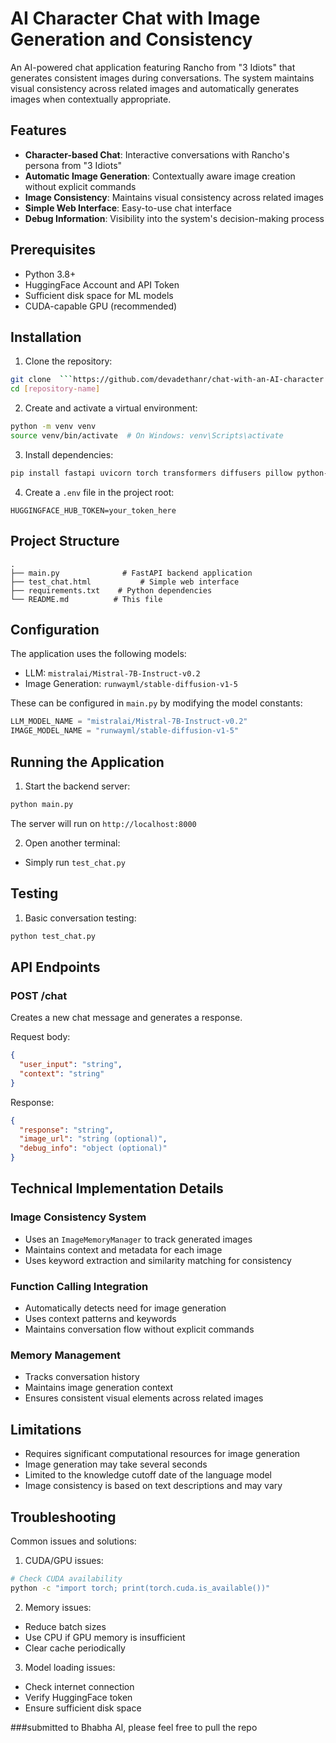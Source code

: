 # AI Character Chat with Image Generation and Consistency

An AI-powered chat application featuring Rancho from "3 Idiots" that generates consistent images during conversations. The system maintains visual consistency across related images and automatically generates images when contextually appropriate.

## Features

- **Character-based Chat**: Interactive conversations with Rancho's persona from "3 Idiots"
- **Automatic Image Generation**: Contextually aware image creation without explicit commands
- **Image Consistency**: Maintains visual consistency across related images
- **Simple Web Interface**: Easy-to-use chat interface
- **Debug Information**: Visibility into the system's decision-making process

## Prerequisites

- Python 3.8+
- HuggingFace Account and API Token
- Sufficient disk space for ML models
- CUDA-capable GPU (recommended)

## Installation

1. Clone the repository:
```bash
git clone  ```https://github.com/devadethanr/chat-with-an-AI-character.git```
cd [repository-name]
```

2. Create and activate a virtual environment:
```bash
python -m venv venv
source venv/bin/activate  # On Windows: venv\Scripts\activate
```

3. Install dependencies:
```bash
pip install fastapi uvicorn torch transformers diffusers pillow python-dotenv huggingface-hub
```

4. Create a `.env` file in the project root:
```env
HUGGINGFACE_HUB_TOKEN=your_token_here
```

## Project Structure

```
.
├── main.py              # FastAPI backend application
├── test_chat.html           # Simple web interface
├── requirements.txt    # Python dependencies
└── README.md          # This file
```

## Configuration

The application uses the following models:
- LLM: `mistralai/Mistral-7B-Instruct-v0.2`
- Image Generation: `runwayml/stable-diffusion-v1-5`

These can be configured in `main.py` by modifying the model constants:
```python
LLM_MODEL_NAME = "mistralai/Mistral-7B-Instruct-v0.2"
IMAGE_MODEL_NAME = "runwayml/stable-diffusion-v1-5"
```

## Running the Application

1. Start the backend server:
```bash
python main.py
```
The server will run on `http://localhost:8000`

2. Open another terminal:
- Simply run `test_chat.py`

## Testing

1. Basic conversation testing:
```python
python test_chat.py
```

## API Endpoints

### POST /chat
Creates a new chat message and generates a response.

Request body:
```json
{
  "user_input": "string",
  "context": "string"
}
```

Response:
```json
{
  "response": "string",
  "image_url": "string (optional)",
  "debug_info": "object (optional)"
}
```

## Technical Implementation Details

### Image Consistency System
- Uses an `ImageMemoryManager` to track generated images
- Maintains context and metadata for each image
- Uses keyword extraction and similarity matching for consistency

### Function Calling Integration
- Automatically detects need for image generation
- Uses context patterns and keywords
- Maintains conversation flow without explicit commands

### Memory Management
- Tracks conversation history
- Maintains image generation context
- Ensures consistent visual elements across related images

## Limitations

- Requires significant computational resources for image generation
- Image generation may take several seconds
- Limited to the knowledge cutoff date of the language model
- Image consistency is based on text descriptions and may vary

## Troubleshooting

Common issues and solutions:

1. CUDA/GPU issues:
```bash
# Check CUDA availability
python -c "import torch; print(torch.cuda.is_available())"
```

2. Memory issues:
- Reduce batch sizes
- Use CPU if GPU memory is insufficient
- Clear cache periodically

3. Model loading issues:
- Check internet connection
- Verify HuggingFace token
- Ensure sufficient disk space

###submitted to Bhabha AI, please feel free to pull the repo